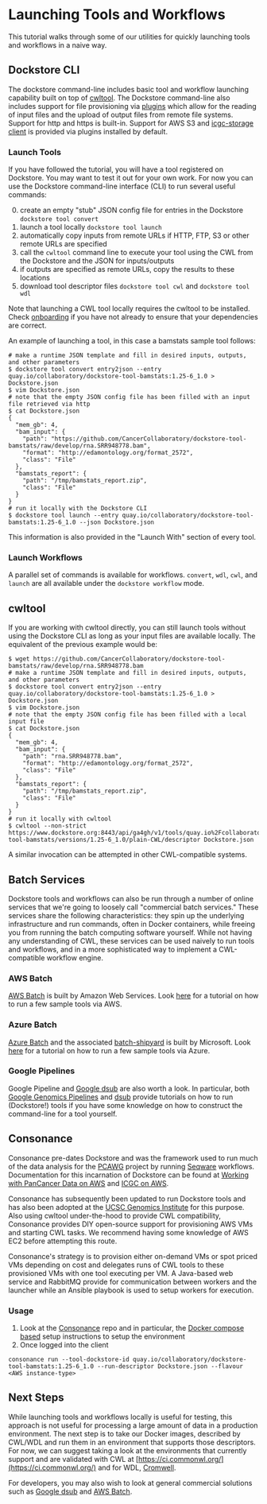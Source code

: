 # Launching Tools and Workflows

This tutorial walks through some of our utilities for quickly launching tools and workflows in a naive way.

## Dockstore CLI

The dockstore command-line includes basic tool and workflow launching capability built on top of [cwltool](https://github.com/common-workflow-language/cwltool). The Dockstore command-line also includes support for file provisioning via [plugins](https://github.com/ga4gh/dockstore/tree/develop/dockstore-file-plugin-parent) which allow for the reading of input files and the upload of output files from remote file systems. Support for http and https is built-in. Support for AWS S3 and [icgc-storage client](onboarding) is provided via plugins installed by default.  
 
### Launch Tools

If you have followed the tutorial, you will have a tool registered on Dockstore. You may want to test it out for your own work. For now you can use the Dockstore command-line interface (CLI) to run several useful commands:

0. create an empty "stub" JSON config file for entries in the Dockstore `dockstore tool convert`
0. launch a tool locally `dockstore tool launch`
  0. automatically copy inputs from remote URLs if HTTP, FTP, S3 or other remote URLs are specified
  0. call the `cwltool` command line to execute your tool using the CWL from the Dockstore and the JSON for inputs/outputs
  0. if outputs are specified as remote URLs, copy the results to these locations
0. download tool descriptor files `dockstore tool cwl` and `dockstore tool wdl`

Note that launching a CWL tool locally requires the cwltool to be installed. Check [onboarding](onboarding) if you have not already to ensure that your dependencies are correct.

An example of launching a tool, in this case a bamstats sample tool follows:

    # make a runtime JSON template and fill in desired inputs, outputs, and other parameters
    $ dockstore tool convert entry2json --entry quay.io/collaboratory/dockstore-tool-bamstats:1.25-6_1.0 > Dockstore.json
    $ vim Dockstore.json
    # note that the empty JSON config file has been filled with an input file retrieved via http
    $ cat Dockstore.json
    {
      "mem_gb": 4,
      "bam_input": {
        "path": "https://github.com/CancerCollaboratory/dockstore-tool-bamstats/raw/develop/rna.SRR948778.bam",
        "format": "http://edamontology.org/format_2572",
        "class": "File"
      },
      "bamstats_report": {
        "path": "/tmp/bamstats_report.zip",
        "class": "File"
      }
    }
    # run it locally with the Dockstore CLI
    $ dockstore tool launch --entry quay.io/collaboratory/dockstore-tool-bamstats:1.25-6_1.0 --json Dockstore.json

This information is also provided in the "Launch With" section of every tool. 

### Launch Workflows

A parallel set of commands is available for workflows. `convert`, `wdl`, `cwl`, and `launch` are all available under the `dockstore workflow` mode.

## cwltool

If you are working with cwltool directly, you can still launch tools without using the Dockstore CLI as long as 
your input files are available locally. The equivalent of the previous example would be:

    $ wget https://github.com/CancerCollaboratory/dockstore-tool-bamstats/raw/develop/rna.SRR948778.bam
    # make a runtime JSON template and fill in desired inputs, outputs, and other parameters
    $ dockstore tool convert entry2json --entry quay.io/collaboratory/dockstore-tool-bamstats:1.25-6_1.0 > Dockstore.json
    $ vim Dockstore.json
    # note that the empty JSON config file has been filled with a local input file 
    $ cat Dockstore.json
    {
      "mem_gb": 4,
      "bam_input": {
        "path": "rna.SRR948778.bam",
        "format": "http://edamontology.org/format_2572",
        "class": "File"
      },
      "bamstats_report": {
        "path": "/tmp/bamstats_report.zip",
        "class": "File"
      }
    }
    # run it locally with cwltool
    $ cwltool --non-strict https://www.dockstore.org:8443/api/ga4gh/v1/tools/quay.io%2Fcollaboratory%2Fdockstore-tool-bamstats/versions/1.25-6_1.0/plain-CWL/descriptor Dockstore.json

A similar invocation can be attempted in other CWL-compatible systems. 

## Batch Services 

Dockstore tools and workflows can also be run through a number of online services that we're going to loosely call "commercial batch services." These services share the following characteristics: they spin up the underlying infrastructure and run commands, often in Docker containers, while freeing you from running the batch computing software yourself. While not having any understanding of CWL, these services can be used naively to run tools and workflows, and in a more sophisticated way to implement a CWL-compatible workflow engine.  

### AWS Batch

[AWS Batch](https://aws.amazon.com/batch/) is built by Amazon Web Services. Look [here](/docs/aws-batch) for a tutorial on how to run a few sample tools via AWS. 

### Azure Batch

[Azure Batch](https://azure.microsoft.com/en-us/services/batch/) and the associated [batch-shipyard](https://github.com/Azure/batch-shipyard) is built by Microsoft. Look [here](/docs/azure-batch) for a tutorial on how to run a few sample tools via Azure. 

### Google Pipelines 

Google Pipeline and [Google dsub](https://github.com/googlegenomics/dsub) are also worth a look. In particular, both [Google Genomics Pipelines](https://cloud.google.com/genomics/v1alpha2/pipelines) and [dsub](https://cloud.google.com/genomics/v1alpha2/dsub) provide tutorials on how to run  (Dockstore!) tools if you have some knowledge on how to construct the command-line for a tool yourself. 

## Consonance 

Consonance pre-dates Dockstore and was the framework used to run much of the data analysis for the [PCAWG](https://dcc.icgc.org/pcawg#!%2Fmutations) project by running [Seqware](https://seqware.github.io/) workflows. Documentation for this incarnation of Dockstore can be found at [Working with PanCancer Data on AWS](http://icgc.org/working-pancancer-data-aws) and [ICGC on AWS](https://aws.amazon.com/public-datasets/icgc/).

Consonance has subsequently been updated to run Dockstore tools and has also been adopted at the [UCSC Genomics Institute](https://github.com/BD2KGenomics/dcc-ops) for this purpose. Also using cwltool under-the-hood to provide CWL compatibility, Consonance provides DIY open-source support for provisioning AWS VMs and starting CWL tasks. We recommend having some knowledge of AWS EC2 before attempting this route. 

Consonance's strategy is to provision either on-demand VMs or spot priced VMs depending on cost and delegates runs of CWL tools to these provisioned VMs with one tool executing per VM. A Java-based web service and RabbitMQ provide for communication between workers and the launcher while an Ansible playbook is used to setup workers for execution.
 
### Usage
 
1. Look at the [Consonance](https://github.com/Consonance/consonance) repo and in particular, the [Docker compose based](https://github.com/Consonance/consonance/tree/develop/container-admin) setup instructions to setup the environment
2. Once logged into the client
```
consonance run --tool-dockstore-id quay.io/collaboratory/dockstore-tool-bamstats:1.25-6_1.0 --run-descriptor Dockstore.json --flavour <AWS instance-type>
```


## Next Steps

While launching tools and workflows locally is useful for testing, this approach is not useful for processing a large amount of data in a production environment. The next step is to take our Docker images, described by CWL/WDL and run them in an environment that supports those descriptors. For now, we can suggest taking a look at the environments that currently support and are validated with CWL at [https://ci.commonwl.org/](https://ci.commonwl.org/) and for WDL, [Cromwell](https://github.com/broadinstitute/cromwell).

For developers, you may also wish to look at general commercial solutions such as [Google dsub](https://github.com/googlegenomics/task-submission-tools) and [AWS Batch](https://aws.amazon.com/batch/). 
